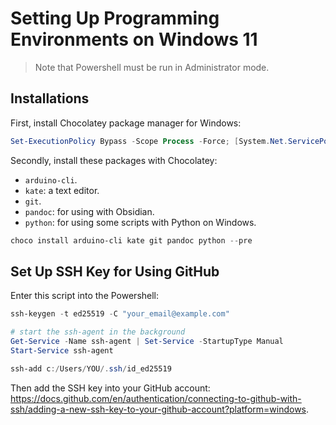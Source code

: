# Setting Up Programming Environments on Windows 11

> Note that Powershell must be run in Administrator mode.

## Installations

First, install Chocolatey package manager for Windows:

```powershell
Set-ExecutionPolicy Bypass -Scope Process -Force; [System.Net.ServicePointManager]::SecurityProtocol = [System.Net.ServicePointManager]::SecurityProtocol -bor 3072; iex ((New-Object System.Net.WebClient).DownloadString('https://community.chocolatey.org/install.ps1'))
```

Secondly, install these packages with Chocolatey:

- `arduino-cli`.
- `kate`: a text editor. 
- `git`.
- `pandoc`: for using with Obsidian.
- `python`: for using some scripts with Python on Windows.

```powershell
choco install arduino-cli kate git pandoc python --pre
```

## Set Up SSH Key for Using GitHub

Enter this script into the Powershell:

```powershell
ssh-keygen -t ed25519 -C "your_email@example.com"

# start the ssh-agent in the background
Get-Service -Name ssh-agent | Set-Service -StartupType Manual
Start-Service ssh-agent

ssh-add c:/Users/YOU/.ssh/id_ed25519
```

Then add the SSH key into your GitHub account: <https://docs.github.com/en/authentication/connecting-to-github-with-ssh/adding-a-new-ssh-key-to-your-github-account?platform=windows>.
